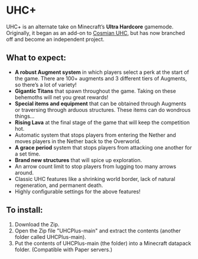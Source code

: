 # UHC+

UHC+ is an alternate take on Minecraft’s **Ultra Hardcore** gamemode. Originally, it began as an add-on to [Cosmian UHC](https://www.planetminecraft.com/data-pack/cosmian-uhc-v3-1-18/), but has now branched off and become an independent project.

## What to expect:

- **A robust Augment system** in which players select a perk at the start of the game. There are 100+ augments and 3 different tiers of Augments, so there’s a lot of variety!
- **Gigantic Titans** that spawn throughout the game. Taking on these behemoths will net you great rewards!
- **Special items and equipment** that can be obtained through Augments or traversing through arduous structures. These items can do wondrous things...
- **Rising Lava** at the final stage of the game that will keep the competition hot.
- Automatic system that stops players from entering the Nether and moves players in the Nether back to the Overworld.
- **A grace period** system that stops players from attacking one another for a set time.
- **Brand new structures** that will spice up exploration.
- An arrow count limit to stop players from lugging too many arrows around.
- Classic UHC features like a shrinking world border, lack of natural regeneration, and permanent death.
- Highly configurable settings for the above features!

## To install:
1. Download the Zip.
2. Open the Zip file "UHCPlus-main" and extract the contents (another folder called UHCPlus-main).
3. Put the contents of UHCPlus-main (the folder) into a Minecraft datapack folder. (Compatible with Paper servers.)
